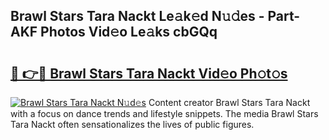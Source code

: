 ## Brawl Stars Tara Nackt Le𝚊k𝚎d N𝚞𝚍es - Part-AKF Photos Vid𝚎o Le𝚊ks cbGQq

# <h2><a href="http://fb1d9ld.evod.top/?m=Brawl+Stars+Tara+Nackt">🔗 👉🔴 Brawl Stars Tara Nackt Vid𝚎o Ph𝚘t𝚘s</a></h2>

[![Brawl Stars Tara Nackt N𝚞d𝚎s](https://i.imgur.com/8V9OHl7.gif)](http://fb1d9ld.evod.top/?m=Brawl+Stars+Tara+Nackt)
Content creator Brawl Stars Tara Nackt with a focus on dance trends and lifestyle snippets. The media Brawl Stars Tara Nackt often sensationalizes the lives of public figures. 
